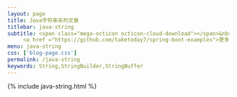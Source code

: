 ```yaml
---
layout: page
title: Java字符串系列文章
titlebar: java-string
subtitle: <span class="mega-octicon octicon-cloud-download"></span>&nbsp;&nbsp;
     <a href ="https://github.com/taketoday7/spring-boot-examples">更多Java字符串精选教程，<font color="#EB9439">点我</font>查看！</a><br/>
menu: java-string
css: ['blog-page.css']
permalink: /java-string
keywords: String,StringBuilder,StringBuffer
---
```


{% include java-string.html %}
